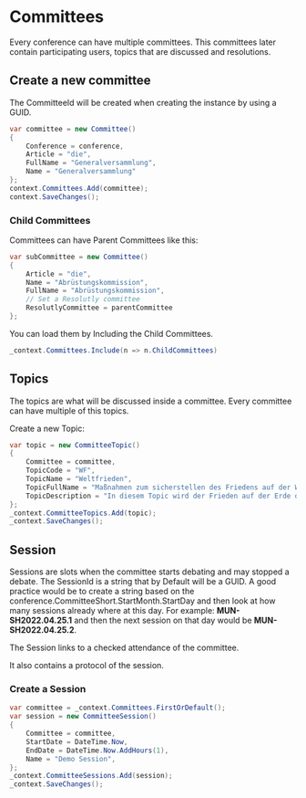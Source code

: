 # Committees

Every conference can have multiple committees. This committees later contain participating users, topics that are discussed and resolutions.

## Create a new committee

The CommitteeId will be created when creating the instance by using a GUID.

```c#
var committee = new Committee()
{
    Conference = conference,
    Article = "die",
    FullName = "Generalversammlung",
    Name = "Generalversammlung"
};
context.Committees.Add(committee);
context.SaveChanges();
```

### Child Committees

Committees can have Parent Committees like this:

```c#
var subCommittee = new Committee()
{
    Article = "die",
    Name = "Abrüstungskommission",
    FullName = "Abrüstungskommission",
    // Set a Resolutly committee
    ResolutlyCommittee = parentCommittee
};
```

You can load them by Including the Child Committees.

```C#
_context.Committees.Include(n => n.ChildCommittees)
```

## Topics

The topics are what will be discussed inside a committee. Every committee can have multiple of this topics.

Create a new Topic:
```C#
var topic = new CommitteeTopic()
{
    Committee = committee,
    TopicCode = "WF",
    TopicName = "Weltfrieden",
    TopicFullName = "Maßnahmen zum sicherstellen des Friedens auf der Welt",
    TopicDescription = "In diesem Topic wird der Frieden auf der Erde debattiert. Hoffen wir mal das klappt, Krieg ist voll nicht spaßig."
};
_context.CommitteeTopics.Add(topic);
_context.SaveChanges();
```

## Session

Sessions are slots when the committee starts debating and may stopped a debate. The SessionId is a string that by Default will be a GUID. A good practice would be to create a string based on the conference.CommitteeShort.StartMonth.StartDay and then look at how many sessions already where at this day. For example: __MUN-SH2022.04.25.1__ and then the next session on that day would be __MUN-SH2022.04.25.2__.

The Session links to a checked attendance of the committee.

It also contains a protocol of the session.

### Create a Session

```C#
var committee = _context.Committees.FirstOrDefault();
var session = new CommitteeSession()
{
    Committee = committee,
    StartDate = DateTime.Now,
    EndDate = DateTime.Now.AddHours(1),
    Name = "Demo Session",
};
_context.CommitteeSessions.Add(session);
_context.SaveChanges();
```